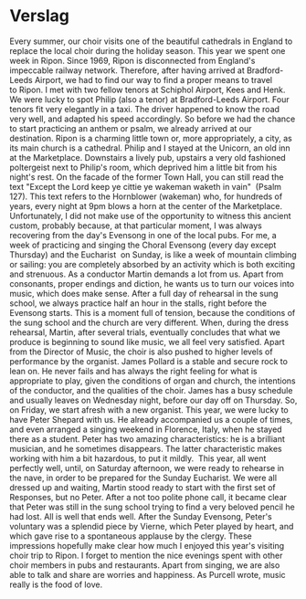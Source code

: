 # Verslag
Every summer, our choir visits one of the beautiful cathedrals in England to replace the local choir during the holiday season. This year we spent one week in Ripon. Since 1969, Ripon is disconnected from England's impeccable railway network. Therefore, after having arrived at Bradford-Leeds Airport, we had to find our way to find a proper means to travel to Ripon. I met with two fellow tenors at Schiphol Airport, Kees and Henk. We were lucky to spot Philip (also a tenor) at Bradford-Leeds Airport. Four tenors fit very elegantly in a taxi. The driver happened to know the road very well, and adapted his speed accordingly. So before we had the chance to start practicing an anthem or psalm, we already arrived at our destination. Ripon is a charming little town or, more appropriately, a city, as its main church is a cathedral. Philip and I stayed at the Unicorn, an old inn at the Marketplace. Downstairs a lively pub, upstairs a very old fashioned  poltergeist next to Philip's room, which deprived him a little bit from his night's rest. On the facade of the former Town Hall, you can still read the text "Except the Lord keep ye cittie ye wakeman waketh in vain"  (Psalm 127). This text refers to the Hornblower (wakeman) who, for hundreds of years, every night at 9pm blows a horn at the center of the Marketplace. Unfortunately, I did not make use of the opportunity to witness this ancient custom, probably because, at that particular moment, I was always recovering from the day's Evensong in one of the local pubs.
			For me, a week of practicing and singing the Choral Evensong (every day except Thursday) and the Eucharist  on Sunday, is like a week of mountain climbing or sailing: you are completely absorbed by an activity which is both exciting and strenuous. As a conductor Martin demands a lot from us. Apart from consonants, proper endings and diction, he wants us to turn our voices into music, which does make sense. After a full day of rehearsal in the sung school, we always practice half an hour in the stalls, right before the Evensong starts. This is a moment full of tension, because the conditions of the sung school and the church are very different. When, during the dress rehearsal, Martin, after several trials, eventually concludes that what we produce is beginning to sound like music, we all feel very satisfied.
			Apart from the Director of Music, the choir is also pushed to higher levels of performance by the organist. James Pollard is a stable and secure rock to lean on. He never fails and has always the right feeling for what is appropriate to play, given the conditions of organ and church, the intentions of the conductor, and the qualities of the choir. James has a busy schedule and usually leaves on Wednesday night, before our day off on Thursday. So, on Friday, we start afresh with a new organist. This year, we were lucky to have Peter Shepard with us. He already accompanied us a couple of times, and even arranged a singing weekend in Florence, Italy, when he stayed there as a student. Peter has two amazing characteristics: he is a brilliant musician, and he sometimes disappears. The latter characteristic makes working with him a bit hazardous, to put it mildly.  This year, all went perfectly well, until, on Saturday afternoon, we were ready to rehearse in the nave, in order to be prepared for the Sunday Eucharist. We were all dressed up and waiting, Martin stood ready to start with the first set of Responses, but no Peter. After a not too polite phone call, it became clear that Peter was still in the sung school trying to find a very beloved pencil he had lost. All is well that ends well. After the Sunday Evensong, Peter's voluntary was a splendid piece by Vierne, which Peter played by heart, and which gave rise to a spontaneous applause by the clergy.
			These impressions hopefully make clear how much I enjoyed this year's visiting choir trip to Ripon. I forget to mention the nice evenings spent with other choir members in pubs and restaurants. Apart from singing, we are also able to talk and share are worries and happiness. As Purcell wrote, music really is the food of love.